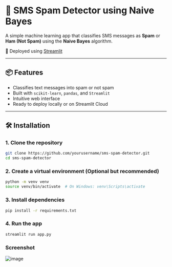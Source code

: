 # 📩 SMS Spam Detector using Naive Bayes

A simple machine learning app that classifies SMS messages as **Spam** or **Ham (Not Spam)** using the **Naive Bayes** algorithm.

🚀 Deployed using [Streamlit](https://streamlit.io/)

---

## 📦 Features

- Classifies text messages into spam or not spam
- Built with `scikit-learn`, `pandas`, and `Streamlit`
- Intuitive web interface
- Ready to deploy locally or on Streamlit Cloud

---

## 🛠 Installation

### 1. Clone the repository

```bash
git clone https://github.com/yourusername/sms-spam-detector.git
cd sms-spam-detector
```

### 2. Create a virtual environment (Optional but recommended)

```bash
python -m venv venv
source venv/bin/activate  # On Windows: venv\Scripts\activate

```

### 3. Install dependencies

```bash
pip install -r requirements.txt
```

### 4. Run the app


```bash
streamlit run app.py
```

### Screenshot

![image](https://github.com/user-attachments/assets/0f6610d3-9da5-4dfa-9ff7-06d5218ec899)
